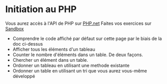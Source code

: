 # Initiation au PHP
Vous aurez accès à l'API de PHP sur [PHP.net](http://php.net/manual/fr/)
Faites vos exercices sur [Sandbox](http://sandbox.onlinephpfunctions.com/)
* Comprendre le code affiché par défaut sur cette page par le biais de la doc ci-dessus
* Afficher  tous les éléments d'un tableau
* Counter le nombre d'éléments dans un table. De deux façons.
* Chercher un élément dans un table.
* Ordonner un tableau en utilisant une methode existante
* Ordonner un table en utilisant un tri que vous aurez vous-même développé
